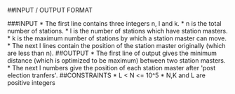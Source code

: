 ##INPUT / OUTPUT FORMAT

###INPUT
	* The first line contains three integers n, l and k.
	* n is the total number of stations.
	* l is the number of stations which have station masters.
	* k is the maximum number of stations by which a station master can move.
	* The next l lines contain the position of the station master originally (which are less than n).
##OUTPUT
	* The first line of output gives the minimum distance (which is optimized to be maximum) between two station masters.
	* The next l numbers give the position of each station master after 'post election tranfers'.
##CONSTRAINTS
	* L < N <= 10^5
	* N,K and L are positive integers


